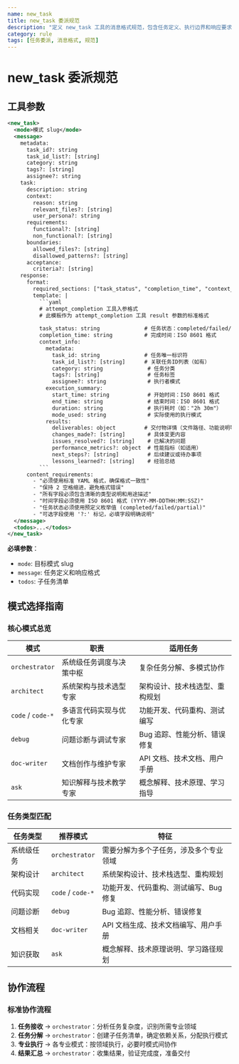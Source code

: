 ```yaml
---
name: new_task
title: new_task 委派规范
description: "定义 new_task 工具的消息格式规范，包含任务定义、执行边界和响应要求"
category: rule
tags: [任务委派, 消息格式, 规范]
---
```


# new_task 委派规范

## 工具参数

````xml
<new_task>
  <mode>模式 slug</mode>
  <message>
    metadata:
      task_id?: string
      task_id_list?: [string]
      category: string
      tags?: [string]
      assignee?: string
    task:
      description: string
      context:
        reason: string
        relevant_files?: [string]
        user_persona?: string
      requirements:
        functional?: [string]
        non_functional?: [string]
      boundaries:
        allowed_files?: [string]
        disallowed_patterns?: [string]
      acceptance:
        criteria?: [string]
    response:
      format:
        required_sections: ["task_status", "completion_time", "context_info"]
        template: |
          ```yaml
          # attempt_completion 工具入参格式
          # 此模板作为 attempt_completion 工具 result 参数的标准格式
          
          task_status: string              # 任务状态：completed/failed/partial
          completion_time: string          # 完成时间：ISO 8601 格式
          context_info:
            metadata:
              task_id: string              # 任务唯一标识符
              task_id_list?: [string]      # 关联任务ID列表（如有）
              category: string              # 任务分类
              tags?: [string]               # 任务标签
              assignee?: string             # 执行者模式
            execution_summary:
              start_time: string            # 开始时间：ISO 8601 格式
              end_time: string              # 结束时间：ISO 8601 格式
              duration: string              # 执行耗时（如："2h 30m"）
              mode_used: string             # 实际使用的执行模式
            results:
              deliverables: object         # 交付物详情（文件路径、功能说明等）
              changes_made?: [string]       # 具体变更内容
              issues_resolved?: [string]    # 已解决的问题
              performance_metrics?: object  # 性能指标（如适用）
              next_steps?: [string]         # 后续建议或待办事项
              lessons_learned?: [string]    # 经验总结
          ```
      content_requirements:
        - "必须使用标准 YAML 格式，确保格式一致性"
        - "保持 2 空格缩进，避免格式错误"
        - "所有字段必须包含清晰的类型说明和用途描述"
        - "时间字段必须使用 ISO 8601 格式 (YYYY-MM-DDTHH:MM:SSZ)"
        - "任务状态必须使用预定义枚举值 (completed/failed/partial)"
        - "可选字段使用 '?:' 标记，必填字段明确说明"
  </message>
  <todos>...</todos>
</new_task>
````

**必填参数**：

- `mode`: 目标模式 slug
- `message`: 任务定义和响应格式
- `todos`: 子任务清单

## 模式选择指南

### 核心模式总览

| 模式              | 职责                     | 适用任务                       |
| ----------------- | ------------------------ | ------------------------------ |
| `orchestrator`    | 系统级任务调度与决策中枢 | 复杂任务分解、多模式协作       |
| `architect`       | 系统架构与技术选型专家   | 架构设计、技术栈选型、重构规划 |
| `code` / `code-*` | 多语言代码实现与优化专家 | 功能开发、代码重构、测试编写   |
| `debug`           | 问题诊断与调试专家       | Bug 追踪、性能分析、错误修复   |
| `doc-writer`      | 文档创作与维护专家       | API 文档、技术文档、用户手册   |
| `ask`             | 知识解释与技术教学专家   | 概念解释、技术原理、学习指导   |

### 任务类型匹配

| 任务类型   | 推荐模式          | 特征                                   |
| ---------- | ----------------- | -------------------------------------- |
| 系统级任务 | `orchestrator`    | 需要分解为多个子任务，涉及多个专业领域 |
| 架构设计   | `architect`       | 系统架构设计、技术栈选型、重构规划     |
| 代码实现   | `code` / `code-*` | 功能开发、代码重构、测试编写、Bug 修复 |
| 问题诊断   | `debug`           | Bug 追踪、性能分析、错误修复           |
| 文档相关   | `doc-writer`      | API 文档生成、技术文档编写、用户手册   |
| 知识获取   | `ask`             | 概念解释、技术原理说明、学习路径规划   |

## 协作流程

### 标准协作流程

1. **任务接收** → `orchestrator`：分析任务复杂度，识别所需专业领域
2. **任务分解** → `orchestrator`：创建子任务清单，确定依赖关系，分配执行模式
3. **专业执行** → 各专业模式：按领域执行，必要时模式间协作
4. **结果汇总** → `orchestrator`：收集结果，验证完成度，准备交付
